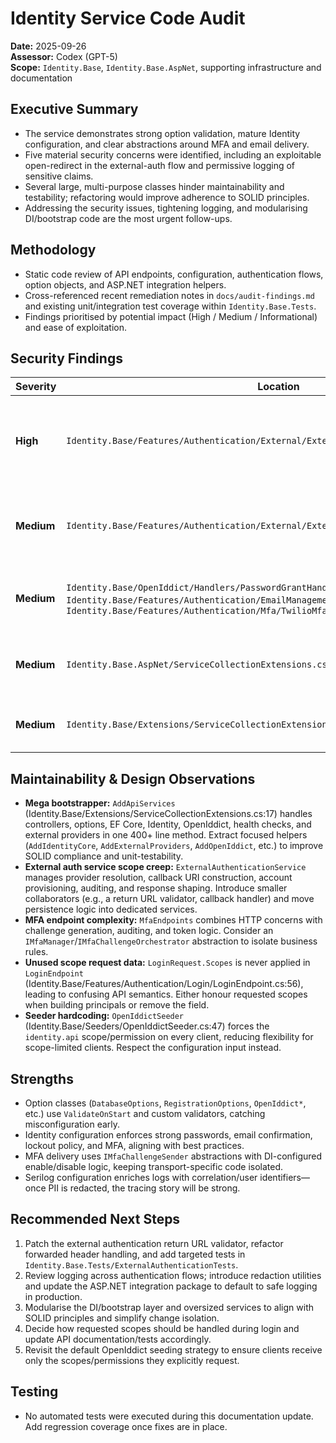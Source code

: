 # Identity Service Code Audit

**Date:** 2025-09-26  
**Assessor:** Codex (GPT-5)  
**Scope:** `Identity.Base`, `Identity.Base.AspNet`, supporting infrastructure and documentation

## Executive Summary
- The service demonstrates strong option validation, mature Identity configuration, and clear abstractions around MFA and email delivery.  
- Five material security concerns were identified, including an exploitable open-redirect in the external-auth flow and permissive logging of sensitive claims.  
- Several large, multi-purpose classes hinder maintainability and testability; refactoring would improve adherence to SOLID principles.  
- Addressing the security issues, tightening logging, and modularising DI/bootstrap code are the most urgent follow-ups.

## Methodology
- Static code review of API endpoints, configuration, authentication flows, option objects, and ASP.NET integration helpers.
- Cross-referenced recent remediation notes in `docs/audit-findings.md` and existing unit/integration test coverage within `Identity.Base.Tests`.
- Findings prioritised by potential impact (High / Medium / Informational) and ease of exploitation.

## Security Findings
| Severity | Location | Issue | Recommendation |
| --- | --- | --- | --- |
| **High** | `Identity.Base/Features/Authentication/External/ExternalAuthenticationService.cs:371` | `IsRelativeUrl` accepts protocol-relative inputs (e.g., `//evil.com`) and `CreateLoginResponse` redirects without sanitising `returnUrl`, enabling open redirects after external login/link flows. | Require return URLs that begin with a single `/`, reject `//` prefixes or absolute URLs, or maintain a whitelist before issuing redirects. Add regression tests covering malicious `returnUrl` inputs. |
| **Medium** | `Identity.Base/Features/Authentication/External/ExternalAuthenticationService.cs:340` | `BuildCallbackUri` trusts `X-Forwarded-*` headers even though `UseForwardedHeaders` is not configured, so crafted headers can rewrite callback hosts or schemes. | Either enable forwarded-header processing with trusted proxy settings or ignore the headers and rely on server-bound host/scheme. Document deployment expectations. |
| **Medium** | `Identity.Base/OpenIddict/Handlers/PasswordGrantHandler.cs:83`, `Identity.Base/Features/Authentication/EmailManagement/AccountEmailService.cs:70`, `Identity.Base/Features/Authentication/Mfa/TwilioMfaChallengeSender.cs:58` | Logs include full email addresses, phone numbers, and upstream error payloads, risking PII leakage. | Centralise redaction and downgrade logging levels (e.g., to `Debug`). Ensure structured logs omit secrets/PII before aggregating. |
| **Medium** | `Identity.Base.AspNet/ServiceCollectionExtensions.cs:36` | JWT bearer events dump every claim on validation; paired with `UseIdentityBaseRequestLogging`, production logs would leak user identities and scopes. | Guard verbose logging behind `IHostEnvironment.IsDevelopment()` or remove claim dumps. Provide guidance in the README about safe logging defaults. |
| **Medium** | `Identity.Base/Extensions/ServiceCollectionExtensions.cs:205` | The password grant flow is globally enabled, including for the default public SPA client, expanding the attack surface. | Gate ROPC behind an explicit configuration flag or client metadata so only trusted confidential clients can opt in. |

## Maintainability & Design Observations
- **Mega bootstrapper:** `AddApiServices` (Identity.Base/Extensions/ServiceCollectionExtensions.cs:17) handles controllers, options, EF Core, Identity, OpenIddict, health checks, and external providers in one 400+ line method. Extract focused helpers (`AddIdentityCore`, `AddExternalProviders`, `AddOpenIddict`, etc.) to improve SOLID compliance and unit-testability.
- **External auth service scope creep:** `ExternalAuthenticationService` manages provider resolution, callback URI construction, account provisioning, auditing, and response shaping. Introduce smaller collaborators (e.g., a return URL validator, callback handler) and move persistence logic into dedicated services.
- **MFA endpoint complexity:** `MfaEndpoints` combines HTTP concerns with challenge generation, auditing, and token logic. Consider an `IMfaManager`/`IMfaChallengeOrchestrator` abstraction to isolate business rules.
- **Unused scope request data:** `LoginRequest.Scopes` is never applied in `LoginEndpoint` (Identity.Base/Features/Authentication/Login/LoginEndpoint.cs:56), leading to confusing API semantics. Either honour requested scopes when building principals or remove the field.
- **Seeder hardcoding:** `OpenIddictSeeder` (Identity.Base/Seeders/OpenIddictSeeder.cs:47) forces the `identity.api` scope/permission on every client, reducing flexibility for scope-limited clients. Respect the configuration input instead.

## Strengths
- Option classes (`DatabaseOptions`, `RegistrationOptions`, `OpenIddict*`, etc.) use `ValidateOnStart` and custom validators, catching misconfiguration early.
- Identity configuration enforces strong passwords, email confirmation, lockout policy, and MFA, aligning with best practices.
- MFA delivery uses `IMfaChallengeSender` abstractions with DI-configured enable/disable logic, keeping transport-specific code isolated.
- Serilog configuration enriches logs with correlation/user identifiers—once PII is redacted, the tracing story will be strong.

## Recommended Next Steps
1. Patch the external authentication return URL validator, refactor forwarded header handling, and add targeted tests in `Identity.Base.Tests/ExternalAuthenticationTests`.  
2. Review logging across authentication flows; introduce redaction utilities and update the ASP.NET integration package to default to safe logging in production.  
3. Modularise the DI/bootstrap layer and oversized services to align with SOLID principles and simplify change isolation.  
4. Decide how requested scopes should be handled during login and update API documentation/tests accordingly.  
5. Revisit the default OpenIddict seeding strategy to ensure clients receive only the scopes/permissions they explicitly request.

## Testing
- No automated tests were executed during this documentation update. Add regression coverage once fixes are in place.
